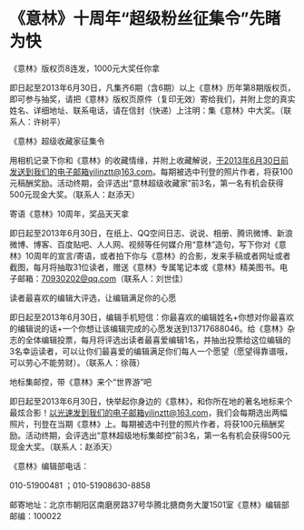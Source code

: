 # 《意林》十周年“超级粉丝征集令”先睹为快

《意林》版权页8连发，1000元大奖任你拿 

即日起至2013年6月30日，凡集齐6期（含6期）以上《意林》历年第8期版权页，即可参与抽奖，请把《意林》版权页原件（复印无效）寄给我们，并附上您的真实姓名、详细地址、联系电话，请在信封（快递）上注明：集《意林》中大奖。（联系人：许树平） 

《意林》超级收藏家征集令 

用相机记录下你和《意林》的收藏情缘，并附上收藏解说，于2013年6月30日前发送到我们的电子邮箱yilinztt@163.com。每期被选中刊登的照片作者，将获100元稿酬奖励。活动终期，会评选出“意林超级收藏家”前3名，第一名有机会获得500元现金大奖。（联系人：赵添天） 

寄语《意林》10周年，奖品天天拿 

即日起至2013年6月30日，在纸上、QQ空间日志、说说、相册、腾讯微博、新浪微博、博客、百度贴吧、人人网、视频等任何媒介用“意林”造句，写下你对《意林》10周年的宣言/寄语，或者拍下你与《意林》的合影，发来手稿或者网址或者截图，每月将抽取31位读者，赠送《意林》专属笔记本或《意林》精美图书。电子邮箱：70930202@qq.com（联系人：刘世佳） 

读者最喜欢的编辑大评选，让编辑满足你的心愿 

即日起至2013年6月30日，编辑手机短信：你最喜欢的编辑姓名+你想对你最喜欢的编辑说的话+一个你想让该编辑完成的心愿发送到13717688046。给《意林》杂志的全体编辑投票，每月将评选出读者最喜爱编辑1名，并抽出投票给这位编辑的3名幸运读者，可以让你们最喜爱的编辑满足你们每人一个愿望（愿望得靠谱哦，可以劳心不能劳财）。（联系人：徐薇） 

地标集邮控，带《意林》来个“世界游”吧 

即日起至2013年6月30日，快举起你身边的《意林》，和你所在地的著名地标来个最炫合影！以光速发到我们的电子邮箱yilinztt@163.com，我们会每期选出两幅照片，刊登在当期《意林》上。每期被选中刊登的照片作者，将获100元稿酬奖励。活动终期，会评选出“意林超级地标集邮控”前3名，第一名有机会获得500元现金大奖。（联系人：赵添天） 

《意林》编辑部电话： 

010-51900481 ；010-51908630-8858 

邮寄地址：北京市朝阳区南磨房路37号华腾北搪商务大厦1501室《意林》编辑部 邮编：100022